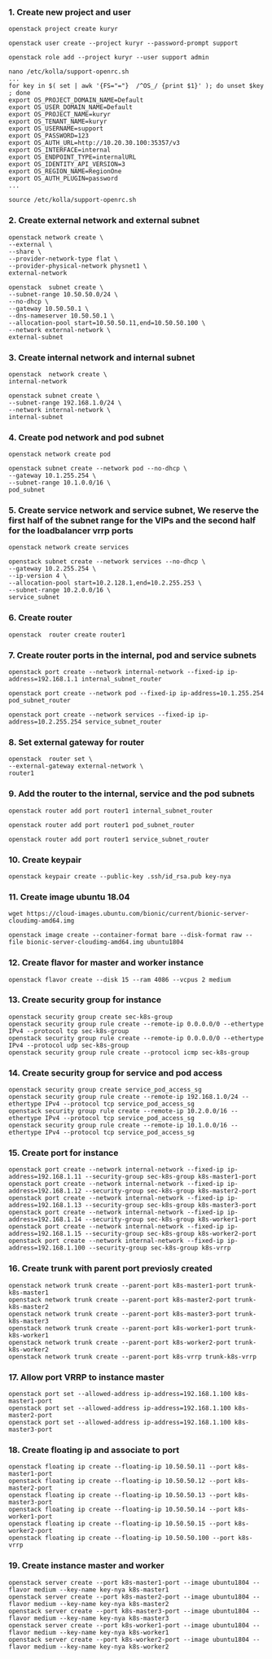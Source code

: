 ### 1. Create new project and user 
```
openstack project create kuryr

openstack user create --project kuryr --password-prompt support

openstack role add --project kuryr --user support admin

nano /etc/kolla/support-openrc.sh
...
for key in $( set | awk '{FS="="}  /^OS_/ {print $1}' ); do unset $key ; done
export OS_PROJECT_DOMAIN_NAME=Default
export OS_USER_DOMAIN_NAME=Default
export OS_PROJECT_NAME=kuryr
export OS_TENANT_NAME=kuryr
export OS_USERNAME=support
export OS_PASSWORD=123
export OS_AUTH_URL=http://10.20.30.100:35357/v3
export OS_INTERFACE=internal
export OS_ENDPOINT_TYPE=internalURL
export OS_IDENTITY_API_VERSION=3
export OS_REGION_NAME=RegionOne
export OS_AUTH_PLUGIN=password
...

source /etc/kolla/support-openrc.sh
```

### 2. Create external network and external subnet 
```
openstack network create \
--external \
--share \
--provider-network-type flat \
--provider-physical-network physnet1 \
external-network

openstack  subnet create \
--subnet-range 10.50.50.0/24 \
--no-dhcp \
--gateway 10.50.50.1 \
--dns-nameserver 10.50.50.1 \
--allocation-pool start=10.50.50.11,end=10.50.50.100 \
--network external-network \
external-subnet
```
### 3. Create internal network and internal subnet 
```
openstack  network create \
internal-network

openstack subnet create \
--subnet-range 192.168.1.0/24 \
--network internal-network \
internal-subnet
```
### 4. Create pod network and pod subnet
```
openstack network create pod

openstack subnet create --network pod --no-dhcp \
--gateway 10.1.255.254 \
--subnet-range 10.1.0.0/16 \
pod_subnet
```
### 5. Create service network and service subnet, We reserve the first half of the subnet range for the VIPs and the second half for the loadbalancer vrrp ports
```
openstack network create services

openstack subnet create --network services --no-dhcp \
--gateway 10.2.255.254 \
--ip-version 4 \
--allocation-pool start=10.2.128.1,end=10.2.255.253 \
--subnet-range 10.2.0.0/16 \
service_subnet
```
### 6. Create router
```
openstack  router create router1
```
### 7. Create router ports in the internal, pod and service subnets
```
openstack port create --network internal-network --fixed-ip ip-address=192.168.1.1 internal_subnet_router

openstack port create --network pod --fixed-ip ip-address=10.1.255.254 pod_subnet_router

openstack port create --network services --fixed-ip ip-address=10.2.255.254 service_subnet_router
```
### 8. Set external gateway for router
```
openstack  router set \
--external-gateway external-network \
router1
```
### 9. Add the router to the internal, service and the pod subnets
```
openstack router add port router1 internal_subnet_router

openstack router add port router1 pod_subnet_router

openstack router add port router1 service_subnet_router
```
### 10. Create keypair 
```
openstack keypair create --public-key .ssh/id_rsa.pub key-nya
```
### 11. Create image ubuntu 18.04
```
wget https://cloud-images.ubuntu.com/bionic/current/bionic-server-cloudimg-amd64.img

openstack image create --container-format bare --disk-format raw --file bionic-server-cloudimg-amd64.img ubuntu1804
```
### 12. Create flavor for master and worker instance
```
openstack flavor create --disk 15 --ram 4086 --vcpus 2 medium
```
### 13. Create security group for instance
```
openstack security group create sec-k8s-group
openstack security group rule create --remote-ip 0.0.0.0/0 --ethertype IPv4 --protocol tcp sec-k8s-group
openstack security group rule create --remote-ip 0.0.0.0/0 --ethertype IPv4 --protocol udp sec-k8s-group
openstack security group rule create --protocol icmp sec-k8s-group
```
### 14. Create security group for service and pod access
```
openstack security group create service_pod_access_sg
openstack security group rule create --remote-ip 192.168.1.0/24 --ethertype IPv4 --protocol tcp service_pod_access_sg
openstack security group rule create --remote-ip 10.2.0.0/16 --ethertype IPv4 --protocol tcp service_pod_access_sg
openstack security group rule create --remote-ip 10.1.0.0/16 --ethertype IPv4 --protocol tcp service_pod_access_sg
```
### 15. Create port for instance
```
openstack port create --network internal-network --fixed-ip ip-address=192.168.1.11 --security-group sec-k8s-group k8s-master1-port
openstack port create --network internal-network --fixed-ip ip-address=192.168.1.12 --security-group sec-k8s-group k8s-master2-port
openstack port create --network internal-network --fixed-ip ip-address=192.168.1.13 --security-group sec-k8s-group k8s-master3-port
openstack port create --network internal-network --fixed-ip ip-address=192.168.1.14 --security-group sec-k8s-group k8s-worker1-port
openstack port create --network internal-network --fixed-ip ip-address=192.168.1.15 --security-group sec-k8s-group k8s-worker2-port
openstack port create --network internal-network --fixed-ip ip-address=192.168.1.100 --security-group sec-k8s-group k8s-vrrp
```
### 16. Create trunk with parent port previosly created
```
openstack network trunk create --parent-port k8s-master1-port trunk-k8s-master1
openstack network trunk create --parent-port k8s-master2-port trunk-k8s-master2
openstack network trunk create --parent-port k8s-master3-port trunk-k8s-master3
openstack network trunk create --parent-port k8s-worker1-port trunk-k8s-worker1
openstack network trunk create --parent-port k8s-worker2-port trunk-k8s-worker2
openstack network trunk create --parent-port k8s-vrrp trunk-k8s-vrrp
```
### 17. Allow port VRRP to instance master
```
openstack port set --allowed-address ip-address=192.168.1.100 k8s-master1-port
openstack port set --allowed-address ip-address=192.168.1.100 k8s-master2-port
openstack port set --allowed-address ip-address=192.168.1.100 k8s-master3-port
```
### 18. Create floating ip and associate to port 
```
openstack floating ip create --floating-ip 10.50.50.11 --port k8s-master1-port
openstack floating ip create --floating-ip 10.50.50.12 --port k8s-master2-port
openstack floating ip create --floating-ip 10.50.50.13 --port k8s-master3-port
openstack floating ip create --floating-ip 10.50.50.14 --port k8s-worker1-port
openstack floating ip create --floating-ip 10.50.50.15 --port k8s-worker2-port
openstack floating ip create --floating-ip 10.50.50.100 --port k8s-vrrp
```
### 19. Create instance master and worker
```
openstack server create --port k8s-master1-port --image ubuntu1804 --flavor medium --key-name key-nya k8s-master1
openstack server create --port k8s-master2-port --image ubuntu1804 --flavor medium --key-name key-nya k8s-master2
openstack server create --port k8s-master3-port --image ubuntu1804 --flavor medium --key-name key-nya k8s-master3
openstack server create --port k8s-worker1-port --image ubuntu1804 --flavor medium --key-name key-nya k8s-worker1
openstack server create --port k8s-worker2-port --image ubuntu1804 --flavor medium --key-name key-nya k8s-worker2
```
